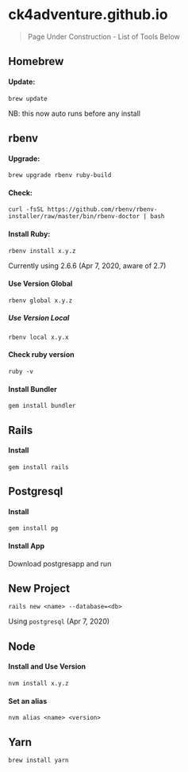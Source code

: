 # ck4adventure.github.io

> Page Under Construction - List of Tools Below

## Homebrew
#### Update:

`brew update`

NB: this now auto runs before any install

## rbenv
#### Upgrade:
`brew upgrade rbenv ruby-build`

#### Check:
`curl -fsSL https://github.com/rbenv/rbenv-installer/raw/master/bin/rbenv-doctor | bash`

#### Install Ruby:
`rbenv install x.y.z`

Currently using 2.6.6 (Apr 7, 2020, aware of 2.7)

#### Use Version Global
`rbenv global x.y.z`

##### Use Version Local
`rbenv local x.y.x`

#### Check ruby version
`ruby -v`

#### Install Bundler
`gem install bundler`

## Rails

#### Install
`gem install rails`

## Postgresql
#### Install
`gem install pg`

#### Install App
Download postgresapp and run

## New Project
`rails new <name> --database=<db>`

Using `postgresql` (Apr 7, 2020)

## Node

#### Install and Use Version
`nvm install x.y.z`

#### Set an alias
`nvm alias <name> <version>`

## Yarn
`brew install yarn`
